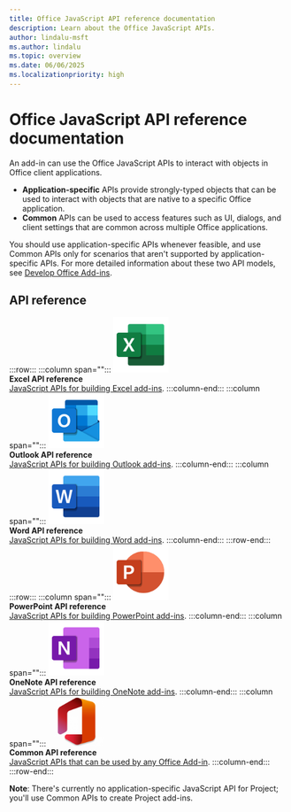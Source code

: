```yaml
---
title: Office JavaScript API reference documentation
description: Learn about the Office JavaScript APIs.
author: lindalu-msft
ms.author: lindalu
ms.topic: overview
ms.date: 06/06/2025
ms.localizationpriority: high
---
```


# Office JavaScript API reference documentation

An add-in can use the Office JavaScript APIs to interact with objects in Office client applications.

- **Application-specific** APIs provide strongly-typed objects that can be used to interact with objects that are native to a specific Office application.
- **Common** APIs can be used to access features such as UI, dialogs, and client settings that are common across multiple Office applications.

You should use application-specific APIs whenever feasible, and use Common APIs only for scenarios that aren't supported by application-specific APIs. For more detailed information about these two API models, see [Develop Office Add-ins](../develop/develop-overview.md#api-models).

## API reference

:::row:::
   :::column span="":::
        <img src="../images/index/logo-excel.svg" width="100" alt="Excel API reference"> </br>**Excel API reference**</br>[JavaScript APIs for building Excel add-ins](/javascript/api/excel).
   :::column-end:::
   :::column span="":::
        <img src="../images/index/logo-outlook.svg" width="100" alt="Outlook API reference"> </br>**Outlook API reference**</br>[JavaScript APIs for building Outlook add-ins](/javascript/api/outlook).
   :::column-end:::
   :::column span="":::
        <img src="../images/index/logo-word.svg" width="100" alt="Word API reference"> </br>**Word API reference**</br>[JavaScript APIs for building Word add-ins](/javascript/api/word).
   :::column-end:::
:::row-end:::
:::row:::
   :::column span="":::
        <img src="../images/index/logo-powerpoint.svg" width="100" alt="PowerPoint API reference"> </br>**PowerPoint API reference**</br>[JavaScript APIs for building PowerPoint add-ins](/javascript/api/powerpoint).
   :::column-end:::
   :::column span="":::
      <img src="../images/index/logo-onenote.svg" width="100" alt="OneNote API reference"> </br>**OneNote API reference**</br>[JavaScript APIs for building OneNote add-ins](/javascript/api/onenote).
   :::column-end:::
   :::column span="":::
      <img src="../images/index/logo-office.png" width="100" alt="Common API reference"> </br>**Common API reference**</br>[JavaScript APIs that can be used by any Office Add-in](/javascript/api/office).
   :::column-end:::
:::row-end:::

**Note**: There's currently no application-specific JavaScript API for Project; you'll use Common APIs to create Project add-ins.

